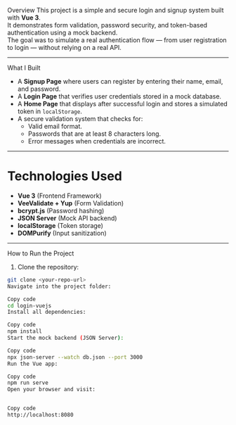 
Overview
This project is a simple and secure login and signup system built with **Vue 3**.  
It demonstrates form validation, password security, and token-based authentication using a mock backend.  
The goal was to simulate a real authentication flow — from user registration to login — without relying on a real API.

---

 What I Built
- A **Signup Page** where users can register by entering their name, email, and password.
- A **Login Page** that verifies user credentials stored in a mock database.
- A **Home Page** that displays after successful login and stores a simulated token in `localStorage`.
- A secure validation system that checks for:
  - Valid email format.
  - Passwords that are at least 8 characters long.
  - Error messages when credentials are incorrect.

---

# Technologies Used
- **Vue 3** (Frontend Framework)
- **VeeValidate + Yup** (Form Validation)
- **bcrypt.js** (Password hashing)
- **JSON Server** (Mock API backend)
- **localStorage** (Token storage)
- **DOMPurify** (Input sanitization)

---

How to Run the Project

1. Clone the repository:
```bash
git clone <your-repo-url>
Navigate into the project folder:

Copy code
cd login-vuejs
Install all dependencies:

Copy code
npm install
Start the mock backend (JSON Server):

Copy code
npx json-server --watch db.json --port 3000
Run the Vue app:

Copy code
npm run serve
Open your browser and visit:


Copy code
http://localhost:8080
